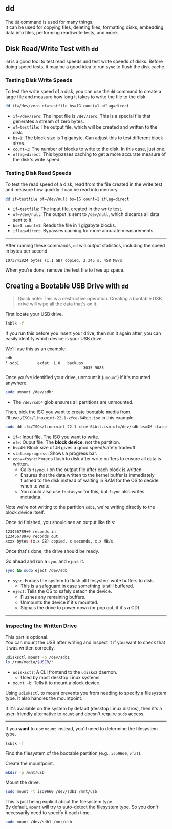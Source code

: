 # `dd`

The `dd` command is used for many things.  
It can be used for copying files, deleting files, formatting disks, embedding data
into files, performing read/write tests, and more.  


## Disk Read/Write Test with `dd`

`dd` is a good tool to test read speeds and test write speeds of disks. 
Before doing speed tests, it may be a good idea to run `sync` to flush the disk cache.  


### Testing Disk Write Speeds
To test the write speed of a disk, you can use the `dd` command to create a large
file and measure how long it takes to write the file to the disk.  
```bash
dd if=/dev/zero of=testfile bs=1G count=1 oflag=direct
```

* `if=/dev/zero`: The input file is `/dev/zero`. This is a special file that generates a stream of zero bytes.  
* `of=testfile`: The output file, which will be created and written to the disk.  
* `bs=1`: The block size is 1 gigabyte. Can adjust this to test different block sizes.  
* `count=1`: The number of blocks to write to the disk. In this case, just one.  
* `oflag=direct`: This bypasses caching to get a more accurate measure of the disk's write speed.  


### Testing Disk Read Speeds
To test the read speed of a disk, read from the file created in the write test and
measure how quickly it can be read into memory.  
```bash
dd if=testfile of=/dev/null bs=1G count=1 iflag=direct
```

* `if=testfile`: The input file, created in the write test.  
* `of=/dev/null`: The output is sent to `/dev/null`, which discards all data sent to it.  
* `bs=1 count=1`: Reads the file in 1 gigabyte blocks.  
* `iflag=direct`: Bypasses caching for more accurate measurements.  


---

After running these commands, `dd` will output statistics, including the speed in bytes per second.  
```plaintext
1073741824 bytes (1.1 GB) copied, 2.345 s, 458 MB/s
```

When you're done, remove the test file to free up space.  


## Creating a Bootable USB Drive with `dd`

> Quick note: This is a destructive operation. Creating a bootable USB drive 
> will wipe all the data that's on it.  

First locate your USB drive.  
```bash
lsblk -f
```
If you run this before you insert your drive, then run it again after, you can easily
identify which device is your USB drive.  

We'll use this as an example:
```bash
sdb
└─sdb1        exfat  1.0   backups
                                  3035-9085
```

Once you've identified your drive, unmount it (`umount`) if it's mounted anywhere.  
```bash
sudo umount /dev/sdb*
```

- The `/dev/sdb*` glob ensures all partitions are unmounted.  

Then, pick the ISO you want to create bootable media from.  
I'll use `/ISOs/linuxmint-22.1-xfce-64bit.iso` in this example.  

```bash
sudo dd if=/ISOs/linuxmint-22.1-xfce-64bit.iso of=/dev/sdb bs=4M status=progress conv=fsync
```

- `if=`: Input file. The ISO you want to write.  
- `of=`: Ouput file. The **block device**, not the partition.  
- `bs=4M`: Block size of `4M` gives a good speed/safety tradeoff.  
- `status=progress`: Shows a progress bar.  
- `conv=fsync`: Forces flush to disk after write buffers to ensure all data is written.  
    - Calls `fsync()` on the output file after each block is written.  
    - Ensures that the data written to the kernel buffer is immediately flushed to
      the disk instead of waiting in RAM for the OS to decide when to write.  
    - You could also use `fdatasync` for this, but `fsync` also writes metadata.  


Note we're not writing to the partition `sdb1`, we're writing directly to the block
device itself.  

Once `dd` finished, you should see an output like this:
```bash
123456789+0 records in
123456789+0 records out
xxxx bytes (x.x GB) copied, x seconds, x.x MB/s
```

Once that's done, the drive should be ready.  

Go ahead and run a `sync` and `eject` it.  
```bash
sync && sudo eject /dev/sdb
```

- `sync`: Forces the system to flush all filesystem write buffers to disk.  
    - This is a safeguard in case something is still buffered.  
- `eject`: Tells the OS to safely detach the device.  
    - Flushes any remaining buffers.  
    - Unmounts the device if it's mounted.  
    - Signals the drive to power down (or pop out, if it's a CD).  

---

### Inspecting the Written Drive

This part is optional.  
You can mount the USB after writing and inspect it if you want to check that it was
written correctly.  
```bash
udisksctl mount -b /dev/sdb1
ls /run/media/$USER/*
```

- `udisksctl`: A CLI frontend to the `udisks2` daemon. 
    - Used by most desktop Linux systems.    
- `mount -b`: Tells it to mount a block device.  


Using `udisksctl` to mount prevents you from needing to specify a filesystem type.
It also handles the mountpoint.  

If it's available on the system by default (desktop Linux distros), then it's a 
user-friendly alternative to `mount` and doesn't require `sudo` access.  

---

If you **want** to use `mount` instead, you'll need to determine the filesystem type.  
```bash
lsblk -f
```
Find the filesystem of the bootable partition (e.g., `iso9660`, `vfat`).  

Create the mountpoint.  
```bash
mkdir -p /mnt/usb
```

Mount the drive.  
```bash
sudo mount -t iso9660 /dev/sdb1 /mnt/usb
```
This is just being explicit about the filesystem type.  
By default, `mount` will try to auto-detect the filesystem type. So you don't
necessarily need to specify it each time.  
```bash
sudo mount /dev/sdb1 /mnt/usb
```


